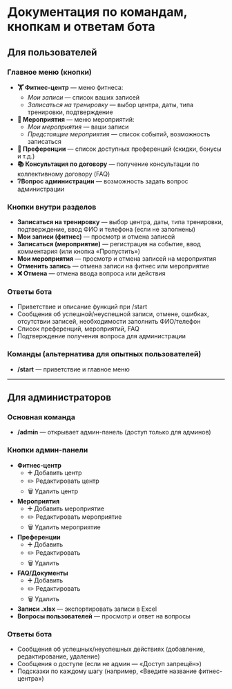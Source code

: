 # Документация по командам, кнопкам и ответам бота

## Для пользователей

### Главное меню (кнопки)
- **🏋️ Фитнес-центр** — меню фитнеса:
  - _Мои записи_ — список ваших записей
  - _Записаться на тренировку_ — выбор центра, даты, типа тренировки, подтверждение
- **📆 Мероприятия** — меню мероприятий:
  - _Мои мероприятия_ — ваши записи
  - _Предстоящие мероприятия_ — список событий, возможность записаться
- **🎁 Преференции** — список доступных преференций (скидки, бонусы и т.д.)
- **📚 Консультация по договору** — получение консультации по коллективному договору (FAQ)
- **❔Вопрос администрации** — возможность задать вопрос администрации

### Кнопки внутри разделов
- **Записаться на тренировку** — выбор центра, даты, типа тренировки, подтверждение, ввод ФИО и телефона (если не заполнены)
- **Мои записи (фитнес)** — просмотр и отмена записей
- **Записаться (мероприятие)** — регистрация на событие, ввод комментария (или кнопка «Пропустить»)
- **Мои мероприятия** — просмотр и отмена записей на мероприятия
- **Отменить запись** — отмена записи на фитнес или мероприятие
- **❌ Отмена** — отмена ввода вопроса или действия

### Ответы бота
- Приветствие и описание функций при /start
- Сообщения об успешной/неуспешной записи, отмене, ошибках, отсутствии записей, необходимости заполнить ФИО/телефон
- Список преференций, мероприятий, FAQ
- Подтверждение получения вопроса для администрации

### Команды (альтернатива для опытных пользователей)
- **/start** — приветствие и главное меню
---

## Для администраторов

### Основная команда
- **/admin** — открывает админ-панель (доступ только для админов)

### Кнопки админ-панели
- **Фитнес-центр**
  - ➕ Добавить центр
  - ✏️ Редактировать центр
  - 🗑️ Удалить центр
- **Мероприятия**
  - ➕ Добавить мероприятие
  - ✏️ Редактировать мероприятие
  - 🗑️ Удалить мероприятие
- **Преференции**
  - ➕ Добавить
  - ✏️ Редактировать
  - 🗑️ Удалить
- **FAQ/Документы**
  - ➕ Добавить
  - ✏️ Редактировать
  - 🗑️ Удалить
- **Записи .xlsx** — экспортировать записи в Excel
- **Вопросы пользователей** — просмотр и ответ на вопросы

### Ответы бота
- Сообщения об успешных/неуспешных действиях (добавление, редактирование, удаление)
- Сообщения о доступе (если не админ — «Доступ запрещён»)
- Подсказки по каждому шагу (например, «Введите название фитнес-центра»)
